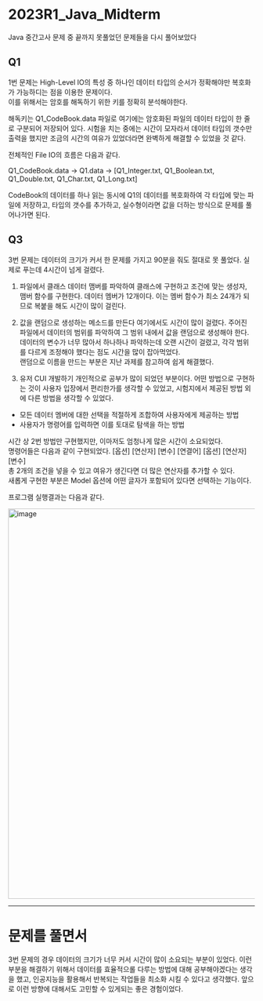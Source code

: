 # 2023R1_Java_Midterm
Java 중간고사 문제 중 끝까지 못풀었던 문제들을 다시 풀어보았다


## Q1
1번 문제는 High-Level IO의 특성 중 하나인 데이터 타입의 순서가 정확해야만 복호화가 가능하디는 점을 이용한 문제이다.<br />
이를 위해서는 암호를 해독하기 위한 키를 정확히 분석해야한다.<br />

해독키는 Q1_CodeBook.data 파일로 여기에는 암호화된 파일의 데이터 타입이 한 줄로 구분되어 저장되어 있다.
시험을 치는 중에는 시간이 모자라서 데이터 타입의 갯수만 출력을 했지만 조금의 시간의 여유가 있었더라면 완벽하게 해결할 수 있었을 것 같다.

전체적인 File IO의 흐름은 다음과 같다.

Q1_CodeBook.data -> Q1.data -> [Q1_Integer.txt, Q1_Boolean.txt, Q1_Double.txt, Q1_Char.txt, Q1_Long.txt]

CodeBook의 데이터를 하나 읽는 동시에 Q1의 데이터를 복호화하여 각 타입에 맞는 파일에 저장하고, 타입의 갯수를 추가하고, 실수형이라면 값을 더하는 방식으로 문제를 풀어나가면 된다.


## Q3
3번 문제는 데이터의 크기가 커서 한 문제를 가지고 90분을 줘도 절대로 못 풀었다. 실제로 푸는데 4시간이 넘게 걸렸다.

1. 파일에서 클래스 데이터 맴버를 파악하여 클래스에 구현하고 조건에 맞는 생성자, 맴버 함수를 구현한다.
데이터 멤버가 12개이다. 이는 멤버 함수가 최소 24개가 되므로 복붙을 해도 시간이 많이 걸린다.

2. 값을 랜덤으로 생성하는 메소드를 만든다
여기에서도 시간이 많이 걸렸다. 주어진 파일에서 데이터의 범위를 파악하여 그 범위 내에서 값을 랜덤으로 생성해야 한다.<br />
데이터의 변수가 너무 많아서 하나하나 파악하는데 오랜 시간이 걸렸고, 각각 범위를 다르게 조정해야 했다는 점도 시간을 많이 잡아먹었다.<br />
랜덤으로 이름을 만드는 부분은 지난 과제를 참고하여 쉽게 해결했다.

3. 유저 CUI 개발하기
개인적으로 공부가 많이 되었던 부분이다. 어떤 방법으로 구현하는 것이 사용자 입장에서 편리한가를 생각할 수 있었고, 시험지에서 제공된 방법 외에 다른 방법을 생각할 수 있었다.<br />
- 모든 데이터 멤버에 대한 선택을 적절하게 조합하여 사용자에게 제공하는 방법
- 사용자가 명령어를 입력하면 이를 토대로 탐색을 하는 방법

시간 상 2번 방법만 구현했지만, 이마저도 엄청나게 많은 시간이 소요되었다.<br />
명령어들은 다음과 같이 구현되었다. [옵션] [연산자] [변수] [연결어] [옵션] [연산자] [변수]<br />
총 2개의 조건을 넣을 수 있고 여유가 생긴다면 더 많은 연산자를 추가할 수 있다.<br />
새롭게 구현한 부분은 Model 옵션에 어떤 글자가 포함되어 있다면 선택하는 기능이다.<br />

프로그램 실행결과는 다음과 같다.

<img width="796" alt="image" src="https://user-images.githubusercontent.com/63843822/235284021-51c3b869-a009-4525-b143-4dd0ce4f0047.png">



---
# 문제를 풀면서

3번 문제의 경우 데이터의 크기가 너무 커서 시간이 많이 소요되는 부분이 있었다. 이런 부분을 해결하기 위해서 데이터를 효율적으롤 다루는 방법에 대해 공부해야겠다는 생각을 했고, 인공지능을 활용해서 반복되는 작업들을 최소화 시킬 수 있다고 생각했다. 앞으로 이런 방향에 대해서도 고민할 수 있게되는 좋은 경험이었다.











